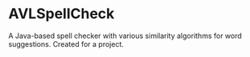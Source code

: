 # AVLSpellCheck
A Java-based spell checker with various similarity algorithms for word suggestions. Created for a project.
